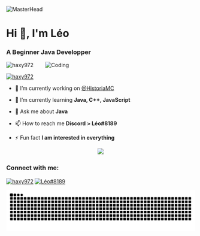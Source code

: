 ![MasterHead](https://github.com/Haxy972/Haxy972/assets/49564283/8ba92fa2-155e-4d7e-b446-4be143bfb0c4)

<h1 align="left">Hi 👋, I'm Léo</h1>
<h3 align="left">A Beginner Java Developper</h3>
<img align="right" alt="Coding" width="400" src="https://github.com/Haxy972/Haxy972/assets/49564283/24cb096b-62ee-4ea9-bb3f-4e549eea568a">

<p align="left"> <img src="https://komarev.com/ghpvc/?username=haxy972&label=Profile%20views&color=0e75b6&style=flat" alt="haxy972" /></p>

<p align="left"> <a href="https://twitter.com/haxy972" target="blank"><img src="https://img.shields.io/twitter/follow/haxy972?logo=twitter&style=for-the-badge" alt="haxy972" /></a> </p>

- 🔭 I’m currently working on [@HistoriaMC](https://github.com/HistoriaMCNetwork)

- 🌱 I’m currently learning **Java, C++, JavaScript**

- 💬 Ask me about **Java**

- 📫 How to reach me **Discord > Léo#8189**

- ⚡ Fun fact **I am interested in everything**



<p align="center">
  <a href="https://skillicons.dev">
    <img src="https://skillicons.dev/icons?i=css,html,discord,linux,gcp,gitlab,gradle,maven,mysql,redis,py,vscode,grafana,idea,git,docker,cpp,arduino," />
  </a>
</p>

<h3 align="left">Connect with me:</h3>
<p align="left">
<a href="https://twitter.com/haxy972" target="blank"><img align="center" src="https://raw.githubusercontent.com/rahuldkjain/github-profile-readme-generator/master/src/images/icons/Social/twitter.svg" alt="haxy972" height="30" width="40" /></a>
<a href="https://discord.gg/Léo#8189" target="blank"><img align="center" src="https://raw.githubusercontent.com/rahuldkjain/github-profile-readme-generator/master/src/images/icons/Social/discord.svg" alt="Léo#8189" height="30" width="40" /></a>
</p>

<p align="center">
  <a href="snake">
    <img src="https://raw.githubusercontent.com/Haxy972/Haxy972/output/github-contribution-grid-snake-dark.svg" />
  </a>
</p>


